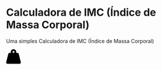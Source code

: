 # Calculadora de IMC (Índice de Massa Corporal)
Uma simples Calculadora de IMC (Índice de Massa Corporal)
<div>
  <img src="assets/img/weight.svg" 
  width="40">
</div>

